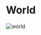 # World

![world](https://user-images.githubusercontent.com/91931439/181014394-7a445df2-9775-4153-a65e-f131a261d917.png)
